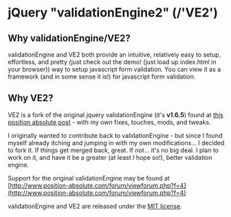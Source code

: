 # jQuery "validationEngine2" (/'VE2')

## Why validationEngine/VE2?

validationEngine and VE2 both provide an intuitive, relatively easy to setup, effortless, and pretty (just check out the demo! (just load up index.html in your browser)) way to setup javascript form validation. You can view it as a framework (and in some sense it is!) for javascript form validation.

## Why VE2?

VE2 is a fork of the original jquery validationEngine (it's **v1.6.5**) found at [this position absolute post](http://www.position-absolute.com/articles/jquery-form-validator-because-form-validation-is-a-mess/) - with my own fixes, touches, mods, and tweaks.

I originally wanted to contribute back to validationEngine - but since I found myself already itching and jumping in with my own modifications... I decided to fork it. If things get merged back, great. If not... it's no big deal. I plan to work on it, and have it be a greater (at least I hope so!), better validation engine.

Support for the original validationEngine may be found at [http://www.position-absolute.com/forum/viewforum.php?f=4](http://www.position-absolute.com/forum/viewforum.php?f=4)

validationEngine and VE2 are released under the [MIT license](http://opensource.org/licenses/mit-license.php).
